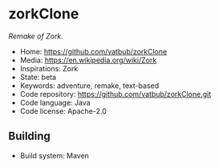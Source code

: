 # zorkClone

_Remake of Zork._

- Home: https://github.com/vatbub/zorkClone
- Media: https://en.wikipedia.org/wiki/Zork
- Inspirations: Zork
- State: beta
- Keywords: adventure, remake, text-based
- Code repository: https://github.com/vatbub/zorkClone.git
- Code language: Java
- Code license: Apache-2.0

## Building

- Build system: Maven
